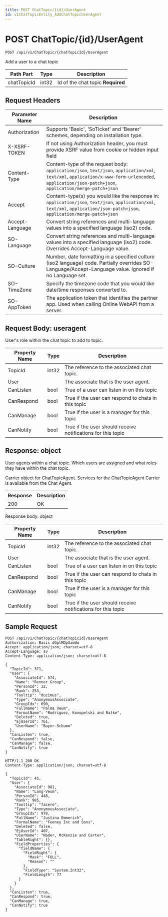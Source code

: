 ```yaml
---
title: POST ChatTopic/{id}/UserAgent
id: v1ChatTopicEntity_AddChatTopicUserAgent
---
```


# POST ChatTopic/{id}/UserAgent

```http
POST /api/v1/ChatTopic/{chatTopicId}/UserAgent
```

Add a user to a chat topic






| Path Part | Type | Description |
|-----------|------|-------------|
| chatTopicId | int32 | Id of the chat topic **Required** |



## Request Headers

| Parameter Name | Description |
|----------------|-------------|
| Authorization  | Supports 'Basic', 'SoTicket' and 'Bearer' schemes, depending on installation type. |
| X-XSRF-TOKEN   | If not using Authorization header, you must provide XSRF value from cookie or hidden input field |
| Content-Type | Content-type of the request body: `application/json`, `text/json`, `application/xml`, `text/xml`, `application/x-www-form-urlencoded`, `application/json-patch+json`, `application/merge-patch+json` |
| Accept         | Content-type(s) you would like the response in: `application/json`, `text/json`, `application/xml`, `text/xml`, `application/json-patch+json`, `application/merge-patch+json` |
| Accept-Language | Convert string references and multi-language values into a specified language (iso2) code. |
| SO-Language | Convert string references and multi-language values into a specified language (iso2) code. Overrides Accept-Language value. |
| SO-Culture | Number, date formatting in a specified culture (iso2 language) code. Partially overrides SO-Language/Accept-Language value. Ignored if no Language set. |
| SO-TimeZone | Specify the timezone code that you would like date/time responses converted to. |
| SO-AppToken | The application token that identifies the partner app. Used when calling Online WebAPI from a server. |

## Request Body: useragent  

User's role within the chat topic to add to topic. 

| Property Name | Type |  Description |
|----------------|------|--------------|
| TopicId | int32 | The reference to the associated chat topic. |
| User |  | The associate that is the user agent. |
| CanListen | bool | True of a user can listen in on this topic |
| CanRespond | bool | True if the user can respond to chats in this topic |
| CanManage | bool | True if the user is a manager for this topic |
| CanNotify | bool | True if the user should receive notifications for this topic |


## Response: object

User agents within a chat topic. Which users are assigned and what roles they have within the chat topic.



Carrier object for ChatTopicAgent.
Services for the ChatTopicAgent Carrier is available from the <see cref="T:SuperOffice.CRM.Services.IChatAgent">Chat Agent</see>.

| Response | Description |
|----------------|-------------|
| 200 | OK |

Response body: object

| Property Name | Type |  Description |
|----------------|------|--------------|
| TopicId | int32 | The reference to the associated chat topic. |
| User |  | The associate that is the user agent. |
| CanListen | bool | True of a user can listen in on this topic |
| CanRespond | bool | True if the user can respond to chats in this topic |
| CanManage | bool | True if the user is a manager for this topic |
| CanNotify | bool | True if the user should receive notifications for this topic |

## Sample Request

```http!
POST /api/v1/ChatTopic/{chatTopicId}/UserAgent
Authorization: Basic dGplMDpUamUw
Accept: application/json; charset=utf-8
Accept-Language: sv
Content-Type: application/json; charset=utf-8

{
  "TopicId": 371,
  "User": {
    "AssociateId": 574,
    "Name": "Renner Group",
    "PersonId": 32,
    "Rank": 253,
    "Tooltip": "ducimus",
    "Type": "AnonymousAssociate",
    "GroupIdx": 690,
    "FullName": "Palma Veum",
    "FormalName": "Rodriguez, Konopelski and Ratke",
    "Deleted": true,
    "EjUserId": 761,
    "UserName": "Bayer-Schumm"
  },
  "CanListen": true,
  "CanRespond": false,
  "CanManage": false,
  "CanNotify": true
}
```

```http_
HTTP/1.1 200 OK
Content-Type: application/json; charset=utf-8

{
  "TopicId": 45,
  "User": {
    "AssociateId": 981,
    "Name": "Lang-Veum",
    "PersonId": 448,
    "Rank": 985,
    "Tooltip": "facere",
    "Type": "AnonymousAssociate",
    "GroupIdx": 978,
    "FullName": "Justina Emmerich",
    "FormalName": "Feeney Inc and Sons",
    "Deleted": false,
    "EjUserId": 407,
    "UserName": "Nader, McKenzie and Carter",
    "TableRight": {},
    "FieldProperties": {
      "fieldName": {
        "FieldRight": {
          "Mask": "FULL",
          "Reason": ""
        },
        "FieldType": "System.Int32",
        "FieldLength": 77
      }
    }
  },
  "CanListen": true,
  "CanRespond": true,
  "CanManage": true,
  "CanNotify": true
}
```